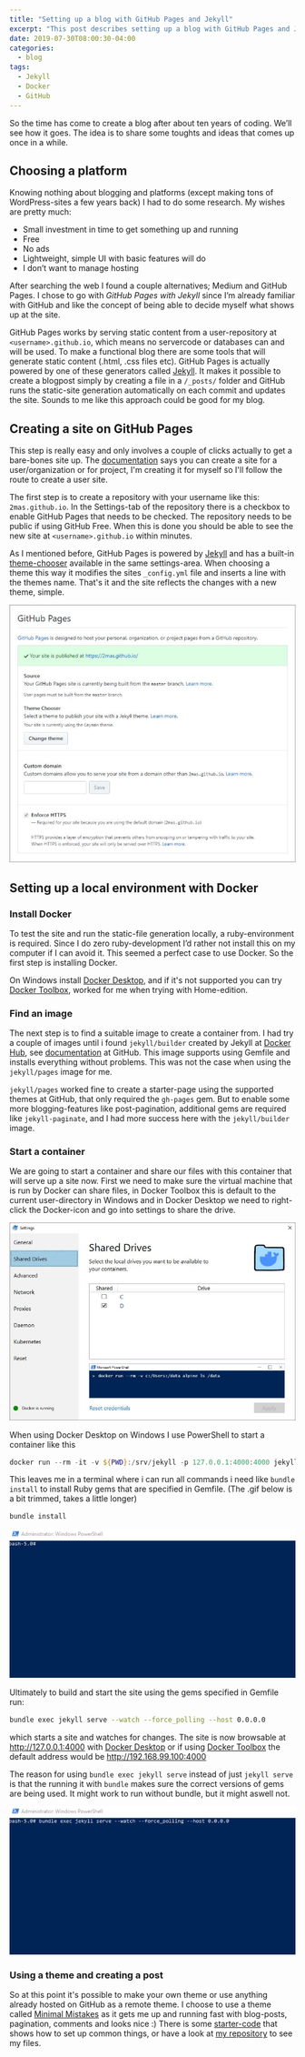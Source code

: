 ```yaml
---
title: "Setting up a blog with GitHub Pages and Jekyll"
excerpt: "This post describes setting up a blog with GitHub Pages and Jekyll and running it locally with Docker"
date: 2019-07-30T08:00:30-04:00
categories:
  - blog
tags:
  - Jekyll
  - Docker
  - GitHub
---
```


So the time has come to create a blog after about ten years of coding. We’ll see how it goes. The idea is to share some toughts and ideas that comes up once in a while.

## Choosing a platform
Knowing nothing about blogging and platforms (except making tons of WordPress-sites a few years back) I had to do some research. My wishes are pretty much:

- Small investment in time to get something up and running
- Free
- No ads
- Lightweight, simple UI with basic features will do
- I don’t want to manage hosting

After searching the web I found a couple alternatives; Medium and GitHub Pages. I chose to go with *GitHub Pages with Jekyll* since I’m already familiar with GitHub and like the concept of being able to decide myself what shows up at the site.

GitHub Pages works by serving static content from a user-repository at `<username>.github.io`, which means no servercode or databases can and will be used. To make a functional blog there are some tools that will generate static content (.html, .css files etc). GitHub Pages is actually powered by one of these generators called [Jekyll][jekyll]. It makes it possible to create a blogpost simply by creating a file in a `/_posts/` folder and GitHub runs the static-site generation automatically on each commit and updates the site. Sounds to me like this approach could be good for my blog.

## Creating a site on GitHub Pages
This step is really easy and only involves a couple of clicks actually to get a bare-bones site up. The [documentation][github-pages] says you can create a site for a user/organization or for project, I'm creating it for myself so I'll follow the route to create a user site.

The first step is to create a repository with your username like this: `2mas.github.io`. In the Settings-tab of the repository there is a checkbox to enable GitHub Pages that needs to be checked. The repository needs to be public if using GitHub Free. When this is done you should be able to see the new site at `<username>.github.io` within minutes.

As I mentioned before, GitHub Pages is powered by [Jekyll][jekyll] and has a built-in [theme-chooser][github-pages-theme] available in the same settings-area. When choosing a theme this way it modifies the sites `_config.yml` file and inserts a line with the themes name. That's it and the site reflects the changes with a new theme, simple.

![GitHub Pages Settings][img-gh-pages-settings]

## Setting up a local environment with Docker

### Install Docker
To test the site and run the static-file generation locally, a ruby-environment is required. Since I do zero ruby-development I’d rather not install this on my computer if I can avoid it. This seemed a perfect case to use Docker. So the first step is installing Docker.

On Windows install [Docker Desktop][docker-desktop], and if it's not supported you can try [Docker
Toolbox][docker-toolbox], worked for me when trying with Home-edition.

### Find an image
The next step is to find a suitable image to create a container from. I had try a couple of images until i found `jekyll/builder` created by Jekyll at [Docker Hub][jekyll-docker-hub], see [documentation][jekyll-docker] at GitHub. This image supports using Gemfile and installs everything without problems. This was not the case when using the `jekyll/pages` image for me.

`jekyll/pages` worked fine to create a starter-page using the supported themes at GitHub, that only required the `gh-pages` gem. But to enable some more blogging-features like post-pagination, additional gems are required like `jekyll-paginate`, and I had more success here with the `jekyll/builder` image.

### Start a container
We are going to start a container and share our files with this container that will serve up a site now. First we need to make sure the virtual machine that is run by Docker can share files, in Docker Toolbox this is default to the current user-directory in Windows and in Docker Desktop we need to right-click the Docker-icon and go into settings to share the drive.

![Docker share drive][img-docker-share]

When using Docker Desktop on Windows I use PowerShell to start a container like this
```powershell
docker run --rm -it -v ${PWD}:/srv/jekyll -p 127.0.0.1:4000:4000 jekyll/jekyll:builder bash
```

This leaves me in a terminal where i can run all commands i need like `bundle install` to install Ruby gems that are specified in Gemfile. (The .gif below is a bit trimmed, takes a little longer)

```bash
bundle install
```

![bundle install][gif-bundle-install]

Ultimately to build and start the site using the gems specified in Gemfile run:
```bash
bundle exec jekyll serve --watch --force_polling --host 0.0.0.0
```
which starts a site and watches for changes. The site is now browsable at http://127.0.0.1:4000 with [Docker Desktop][docker-desktop] or if using [Docker Toolbox][docker-toolbox] the default address would be http://192.168.99.100:4000

The reason for using `bundle exec jekyll serve` instead of just `jekyll serve` is that the running it with `bundle` makes sure the correct versions of gems are being used. It might work to run without bundle, but it might aswell not.

![bundle exec jekyll serve][gif-bundle-exec]

### Using a theme and creating a post
So at this point it's possible to make your own theme or use anything already hosted on GitHub as a remote theme. I choose to use a theme called [Minimal Mistakes][minimal-mistakes] as it gets me up and running fast with blog-posts, pagination, comments and looks nice :) There is some [starter-code][minimal-mistakes-starter] that shows how to set up common things, or have a look at [my repository][my-repository] to see my files.

[jekyll]:                   https://jekyllrb.com/
[jekyll-docker-hub]:        https://hub.docker.com/r/jekyll/jekyll/
[jekyll-docker]:            https://github.com/envygeeks/jekyll-docker/blob/master/README.md
[docker-toolbox]:           https://docs.docker.com/toolbox/toolbox_install_windows/
[docker-desktop]:           https://docs.docker.com/docker-for-windows/install/
[github-pages]:             https://pages.github.com/
[github-pages-theme]:       https://help.github.com/en/articles/adding-a-jekyll-theme-to-your-github-pages-site-with-the-jekyll-theme-chooser
[img-gh-pages-settings]:    /assets/images/gh-pages-settings.png
[img-docker-share]:         /assets/images/docker-share-drives.png
[gif-bundle-install]:       /assets/images/bundle-install.gif
[gif-bundle-exec]:          /assets/images/bundle-exec-jekyll-serve.gif
[minimal-mistakes]:         https://mmistakes.github.io/minimal-mistakes/
[minimal-mistakes-starter]: https://github.com/mmistakes/mm-github-pages-starter
[my-repository]:            https://github.com/2mas/2mas.github.io
